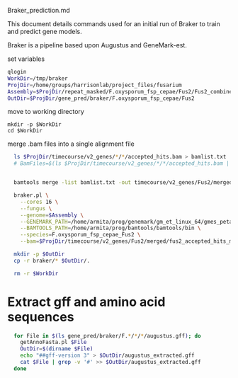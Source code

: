 
Braker_prediction.md

This document details commands used for an initial run of Braker to train and
predict gene models.

Braker is a pipeline based upon Augustus and GeneMark-est.

set variables
```bash
qlogin
WorkDir=/tmp/braker
ProjDir=/home/groups/harrisonlab/project_files/fusarium
Assembly=$ProjDir/repeat_masked/F.oxysporum_fsp_cepae/Fus2/Fus2_combined_49/Fus2_combined_49_contigs_unmasked.fa
OutDir=$ProjDir/gene_pred/braker/F.oxysporum_fsp_cepae/Fus2
```

move to working directory
```
mkdir -p $WorkDir
cd $WorkDir
```

merge .bam files into a single alignment file
```bash
  ls $ProjDir/timecourse/v2_genes/*/*/accepted_hits.bam > bamlist.txt
  # BamFiles=$(ls $ProjDir/timecourse/v2_genes/*/*/accepted_hits.bam | tr '\n' ' ')


  bamtools merge -list bamlist.txt -out timecourse/v2_genes/Fus2/merged/fus2_accepted_hits_merged.bam
```

<!-- Run Braker using examples:
```bash
braker.pl \
--cores 1 \
--fungus \
--SAMTOOLS_PATH=/home/armita/prog/samtools-0.1.18 \
--GENEMARK_PATH=/home/armita/prog/genemark/gm_et_linux_64/gmes_petap \
--BAMTOOLS_PATH=/home/armita/prog/bamtools/bamtools/bin \
--AUGUSTUS_CONFIG_PATH=/home/armita/prog/augustus-3.1/config \
--genome=/home/armita/prog/braker1/example.fa \
--species=new_species \
--bam=/home/armita/prog/braker1/example.bam
``` -->




```bash
  braker.pl \
    --cores 16 \
    --fungus \
    --genome=$Assembly \
    --GENEMARK_PATH=/home/armita/prog/genemark/gm_et_linux_64/gmes_petap \
    --BAMTOOLS_PATH=/home/armita/prog/bamtools/bamtools/bin \
    --species=F.oxysporum_fsp_cepae_Fus2 \
    --bam=$ProjDir/timecourse/v2_genes/Fus2/merged/fus2_accepted_hits_merged.bam
```

```bash
  mkdir -p $OutDir
  cp -r braker/* $OutDir/.

  rm -r $WorkDir
```

# Extract gff and amino acid sequences

```bash
  for File in $(ls gene_pred/braker/F.*/*/*/augustus.gff); do
    getAnnoFasta.pl $File
    OutDir=$(dirname $File)
    echo "##gff-version 3" > $OutDir/augustus_extracted.gff
    cat $File | grep -v '#' >> $OutDir/augustus_extracted.gff
  done
```
